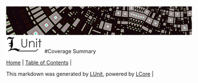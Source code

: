 ![](LUnit/Content/LUnit-banner-small.png "")
[<img align="right;" src="LUnit/Content/LUnit-logo-small.png">](README.md)
#Coverage Summary

[Home](README.md) | [Table of Contents](TableOfContents.md) | 


This markdown was generated by [LUnit](https://github.com/CodeSingularity/LUnit), powered by [LCore](https://github.com/CodeSingularity/LCore) | 

